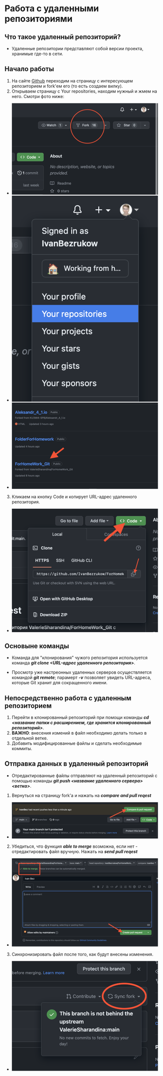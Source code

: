 # Работа с удаленными репозиториями 

 ## Что такое удаленный репозиторий? 

 + Удаленные репозитории представляют собой версии проекта, хранимые где-то в сети. 
 
 ## Начало работы

 1. На сайте [Github](https://github.com) переходим на страницу с интересующем репозиторием и fork'ем его (то есть создаем вилку).
 2. Открываем страницу с Your repositories, находим нужный и жмем на него. Смотри фото ниже:

 + ![Fork на странице](fork.png)
 + ![Your repositories](repo.png)
 + ![folder](folder.png)
 
 3. Кликаем на кнопку Code и копирует URL-адрес удаленного репозитория.

 + ![URL](URL.png)

 ## Основыне команды

 + Команда для "клонирования" чужого репозитория используется команда __*git clone <URL-адрес удаленного репозитория>*__.

 + Просмотр уже настреонных удаленных серверов осуществляется командой __*git remote*__; парамерт __*-v*__ позволяет увидеть URL-адреса, которые Git хранит для сокращенного имени. 

 ## Непосредственно работа с удаленным репозиторием

 1. Перейти в клонированный репозиторий при помощи команды __*cd <название папки с расширением, где хранится клонированный репозиторий>*__. 
 2. __ВАЖНО__: внесения измений в файл необходимо делать только в отдельной ветке. 
 3. Добавить модифицированные файлы и сделать необходимые коммиты. 

 ## Отправка данных в удаленный репозиторий

 + Отредактированные файлы отправляют на удаленный репозиторий с помощью команды __*git push <название удаленного сервера> <ветка>*__.
 1. Вернуться на страницу fork'a и нажать на __*compare and pull reqest*__
 + ![compare](compare_and_pull_reqest.png)
 2. Убедиться, что функция __*able to merge*__ возможна, если нет - отредактировать файл вручную. Нажать на __*send pull reqest*__
 + ![send pull reqest](send_reqest.png)
 3. Синхронизировать файл после того, как будут внесены изменения. 
 + ![sync](sync.png)